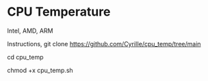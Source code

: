 # CPU Temperature
Intel, AMD, ARM

Instructions,
git clone https://github.com/CyriIIe/cpu_temp/tree/main

cd cpu_temp

chmod +x cpu_temp.sh
